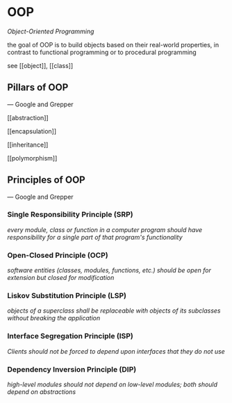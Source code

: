 # OOP

_Object-Oriented Programming_

the goal of OOP is to build objects based on their real-world properties, in contrast to functional programming or to procedural programming

see [[object]], [[class]]

## Pillars of OOP

&mdash; Google and Grepper

[[abstraction]]

[[encapsulation]]

[[inheritance]]

[[polymorphism]]

## Principles of OOP

&mdash; Google and Grepper

### Single Responsibility Principle (SRP)

_every module, class or function in a computer program should have responsibility for a single part of that program's functionality_

### Open-Closed Principle (OCP)

_software entities (classes, modules, functions, etc.) should be open for extension but closed for modification_

### Liskov Substitution Principle (LSP)

_objects of a superclass shall be replaceable with objects of its subclasses without breaking the application_

### Interface Segregation Principle (ISP)

_Clients should not be forced to depend upon interfaces that they do not use_

### Dependency Inversion Principle (DIP)

_high-level modules should not depend on low-level modules; both should depend on abstractions_
